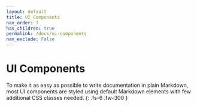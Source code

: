 ```yaml
---
layout: default
title: UI Components
nav_order: 7
has_children: true
permalink: /docs/ui-components
nav_exclude: False
---
```


# UI Components

To make it as easy as possible to write documentation in plain Markdown, most UI components are styled using default Markdown elements with few additional CSS classes needed.
{: .fs-6 .fw-300 }
